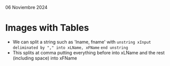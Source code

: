 06 Noviembre 2024
# Images with Tables
- We can split a string such as 'lname, fname' with ``unstring xInput deliminated by "," into xLName, xFName`` ``end unstring``
- This splits at comma putting everything before into xLName and the rest (including space) into xFName

